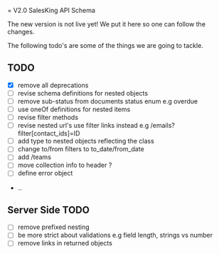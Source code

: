 = V2.0 SalesKing API Schema

The new version is not live yet! We put it here so one can follow the changes.

The following todo's are some of the things we are going to tackle.

## TODO

- [x] remove all deprecations
- [ ] revise schema definitions for nested objects
- [ ] remove sub-status from documents status enum e.g overdue
- [ ] use oneOf definitions for nested items
- [ ] revise filter methods
- [ ] revise nested url's use filter links instead e.g /emails?filter[contact_ids]=ID
- [ ] add type to nested objects reflecting the class
- [ ] change to/from filters to to_date/from_date
- [ ] add /teams
- [ ] move collection info to header ?
- [ ] define error object
- ..

## Server Side TODO

- [ ] remove prefixed nesting
- [ ] be more strict about validations e.g field length, strings vs number
- [ ] remove links in returned objects